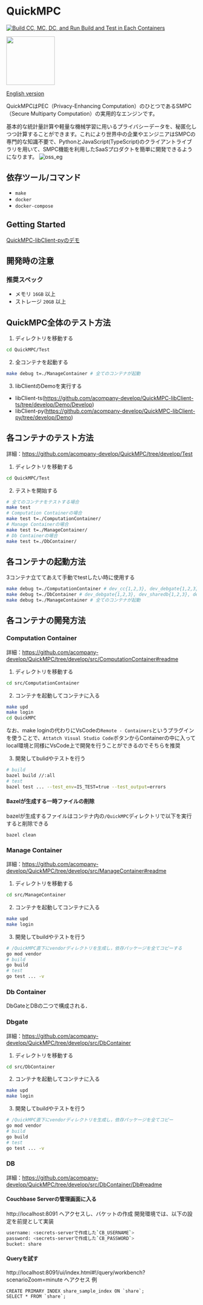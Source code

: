 # QuickMPC
[![Build CC, MC, DC, and Run Build and Test in Each Containers](https://github.com/acompany-develop/QuickMPC/actions/workflows/main.yml/badge.svg?branch=develop)](https://github.com/acompany-develop/QuickMPC/actions/workflows/main.yml)

<img src="https://user-images.githubusercontent.com/1694907/182115030-90fda7cf-068a-48bb-ba50-ee12be6af0b4.png" width=128>

[English version](./README.md)

QuickMPCはPEC（Privacy-Enhancing Computation）のひとつであるSMPC（Secure Multiparty Computation）の実用的なエンジンです。

基本的な統計量計算や軽量な機械学習に用いるプライバシーデータを、秘匿化しつつ計算することができます。これにより世界中の企業やエンジニアはSMPCの専門的な知識不要で、PythonとJavaScript(TypeScript)のクライアントライブラリを用いて、SMPC機能を利用したSaaSプロダクトを簡単に開発できるようになります。
![oss_eg](https://user-images.githubusercontent.com/1694907/182254973-ee3092a6-ee28-49bb-aaf6-637225271a0b.png)

## 依存ツール/コマンド
- `make`
- `docker`
- `docker-compose`

## Getting Started
[QuickMPC-libClient-pyのデモ](/QuickMPC-libClient-py/demo/README.md)

## 開発時の注意
### 推奨スペック

- メモリ `16GB` 以上
- ストレージ `20GB` 以上
## QuickMPC全体のテスト方法
1. ディレクトリを移動する
```sh
cd QuickMPC/Test
```
2. 全コンテナを起動する
```sh
make debug t=./ManageContainer # 全てのコンテナが起動
```
3. libClientのDemoを実行する
- libClient-ts(https://github.com/acompany-develop/QuickMPC-libClient-ts/tree/develop/Demo/Develop)
- libClient-py(https://github.com/acompany-develop/QuickMPC-libClient-py/tree/develop/Demo)

## 各コンテナのテスト方法
詳細：https://github.com/acompany-develop/QuickMPC/tree/develop/Test
1. ディレクトリを移動する
```sh
cd QuickMPC/Test
```
2. テストを開始する
```sh
# 全てのコンテナをテストする場合
make test
# Computation Containerの場合
make test t=./ComputationContainer/
# Manage Containerの場合
make test t=./ManageContainer/
# Db Containerの場合
make test t=./DbContainer/
```

## 各コンテナの起動方法
3コンテナ立ててあえて手動でtestしたい時に使用する
```sh
make debug t=./ComputationContainer # dev_cc{1,2,3}, dev_debgate{1,2,3}, dev_sharedb{1,2,3}, dev_secrets-server, dev_btsの立ち上げ
make debug t=./DbContainer # dev_debgate{1,2,3}, dev_sharedb{1,2,3}, dev_secrets-serverの立ち上げ
make debug t=./ManageContainer # 全てのコンテナが起動
```

## 各コンテナの開発方法
### Computation Container
詳細：https://github.com/acompany-develop/QuickMPC/tree/develop/src/ComputationContainer#readme
1. ディレクトリを移動する
```sh
cd src/ComputationContainer
```
2. コンテナを起動してコンテナに入る
```sh
make upd
make login
cd QuickMPC
```
なお、make loginの代わりにVsCodeの`Remote - Containers`というプラグインを使うことで、`Attatch Visual Studio Code`ボタンからContainerの中に入ってlocal環境と同様にVsCode上で開発を行うことができるのでそちらを推奨

3. 開発してbulidやテストを行う
```sh
# build
bazel build //:all
# test
bazel test ... --test_env=IS_TEST=true --test_output=errors
```

#### Bazelが生成する一時ファイルの削除
bazelが生成するファイルはコンテナ内の`/QuickMPC`ディレクトリで以下を実行すると削除できる

```
bazel clean
```

### Manage Container

詳細：https://github.com/acompany-develop/QuickMPC/tree/develop/src/ManageContainer#readme
1. ディレクトリを移動する
```sh
cd src/ManageContainer
```
2. コンテナを起動してコンテナに入る
```sh
make upd
make login
```
3. 開発してbuildやテストを行う
```sh
# /QuickMPC直下にvendorディレクトリを生成し，依存パッケージを全てコピーする
go mod vendor
# build
go build
# test
go test ... -v
```

### Db Container
DbGateとDBの二つで構成される．

### Dbgate
詳細：https://github.com/acompany-develop/QuickMPC/tree/develop/src/DbContainer
1. ディレクトリを移動する
```sh
cd src/DbContainer
```
2. コンテナを起動してコンテナに入る
```sh
make upd
make login
```
3. 開発してbuildやテストを行う
```sh
# /QuickMPC直下にvendorディレクトリを生成し，依存パッケージを全てコピー
go mod vendor
# build
go build
# test
go test ... -v
```
### DB
詳細：https://github.com/acompany-develop/QuickMPC/tree/develop/src/DbContainer/Db#readme
#### Couchbase Serverの管理画面に入る
http://localhost:8091 へアクセスし、バケットの作成
開発環境では、以下の設定を前提として実装
```bash
username: <secrets-serverで作成した`CB_USERNAME`>
password: <secrets-serverで作成した`CB_PASSWORD`>
bucket: share
```

#### Queryを試す
http://localhost:8091/ui/index.html#!/query/workbench?scenarioZoom=minute へアクセス
例
```
CREATE PRIMARY INDEX share_sample_index ON `share`;
SELECT * FROM `share`;
```
